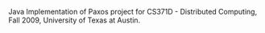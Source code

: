 Java Implementation of Paxos project for CS371D - Distributed Computing, Fall 2009, University of Texas at Austin.